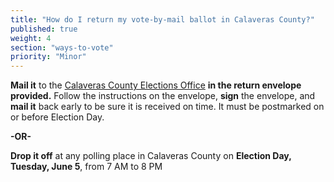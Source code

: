 ```yaml
---
title: "How do I return my vote-by-mail ballot in Calaveras County?"
published: true
weight: 4
section: "ways-to-vote"
priority: "Minor"
---
```


**Mail it** to the [Calaveras County Elections Office](#section-election-office-contact) **in the return envelope provided.** Follow the instructions on the envelope, **sign** the envelope, and **mail it** back early to be sure it is received on time. It must be postmarked on or before Election Day.    

**-OR-**  
	
**Drop it off** at any polling place in Calaveras County on **Election Day, Tuesday, June 5**, from 7 AM to 8 PM  

